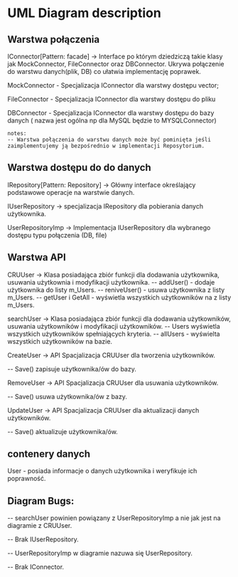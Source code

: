 # UML Diagram description

## Warstwa połączenia

IConnector[Pattern: facade]  -> Interface po którym dziedziczą takie klasy jak MockConnector, FileConnector oraz DBConnector. Ukrywa połączenie do warstwu danych(plik, DB) co ułatwia implementację poprawek.

MockConnector - Specjalizacja IConnector dla warstwy dostępu vector<Student>;

FileConnector - Specjalizacja IConnector dla warstwy dostępu do pliku

DBConnector - Specjalizacja IConnector dla warstwy dostępu do bazy danych ( nazwa jest ogólna np dla MySQL będzie to MYSQLConnector)

```
notes:
-- Warstwa połączenia do warstwu danych może być pominięta jeśli zaimplementujemy ją bezpośrednio w implementacji Reposytorium.
```

## Warstwa dostępu do do danych

IRepository[Pattern: Repository]  -> Główny interface określający podstawowe operacje na warstwie danych.

IUserRepository  -> specjalizacja IRepository dla pobierania danych użytkownika.

UserRepositoryImp -> Implementacja IUserRepository dla wybranego dostępu typu połączenia (DB, file)


## Warstwa API

CRUUser ->  Klasa posiadająca zbiór funkcji dla dodawania użytkownika, usuwania użytkownia i modyfikacji użytkownika.
-- addUser() - dodaje użytkownika do listy m_Users.
-- reniveUser() - usuwa użytkownika z listy m_Users.
-- getUser i GetAll - wyświetla wszystkich użytkowników na z listy m_Users.

searchUser -> Klasa posiadająca zbiór funkcji dla dodawania użytkowników, usuwania użytkowników i modyfikacji użytkowników.
-- Users wyświetla wszystkich użytkowników spełniających kryteria.
-- allUsers - wyświelta wszystkich użytkowników na bazie.

CreateUser -> API Spacjalizacja CRUUser dla tworzenia użytkowników.

-- Save() zapisuje użytkownika/ów do bazy.
 
RemoveUser -> API Spacjalizacja CRUUser dla usuwania użytkowników.

-- Save() usuwa użytkownika/ów z bazy.

UpdateUser -> API Spacjalizacja CRUUser dla aktualizacji danych użytkowników.

-- Save() aktualizuje użytkownika/ów.


## contenery danych

User - posiada informacje o danych użytkownika i weryfikuje ich poprawność.

## Diagram Bugs: 

-- searchUser powinien powiązany z UserRepositoryImp a nie jak jest na diagramie z CRUUser.

-- Brak IUserRepository.

-- UserRepositoryImp w diagramie nazuwa się UserRepository.

-- Brak IConnector. 

